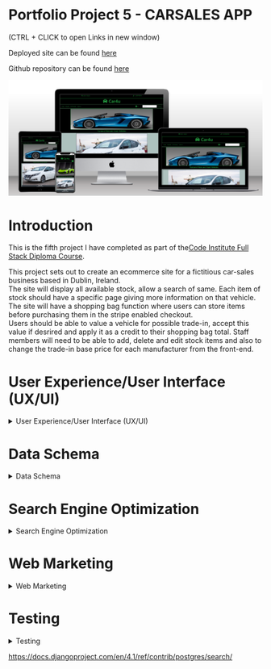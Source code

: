 # Portfolio Project 5 - CARSALES APP  
  
    
(CTRL + CLICK to open Links in new window)  

Deployed site can be found [here](https://github.com/bobshort4bobby4/PP5-v1/blob/main/media/readme_docs/css_tests/prefixedcssvalidationcheckout-pp5.png)  
  
Github repository can be found [here](https://github.com/bobshort4bobby4/PP5-v1)  
  
  
  
![site mock-up](https://github.com/bobshort4bobby4/PP5-v1/blob/main/media/mock-up-pp5.png)  
  
  
  
# **Introduction**

This is the fifth project I have completed as part of the[Code Institute Full Stack Diploma Course](https://codeinstitute.net).  
  
This project sets out to create an ecommerce site for a fictitious car-sales business based in Dublin, Ireland.  
The site will display all available stock, allow a search of same.  Each item of stock should have a specific page giving more information on that vehicle.  
The site will have a shopping bag function where users can store items before purchasing them in the stripe enabled checkout.  
Users should be able to value a vehicle  for possible trade-in, accept this value if desrired and apply it as a credit to their shopping bag total.
Staff members will need to be able to add, delete and edit stock items and also to change the trade-in base price for each manufacturer from the front-end.




# User Experience/User Interface (UX/UI)

<details>  
            
<summary>User Experience/User Interface (UX/UI)</summary>    
  
  
  
   
  
The AGILE methodology for project development will be used to produce this project, this method involves continual collaboration between all parties and improvements   at every stage. It helps to ensure good quality products are produced within time and financial constraints.
  
   ### User Stories    
     
   #### Casual Visitor Goals
   As a Casual Visitor I want:
   - [#1](https://github.com/bobshort4bobby4/PP5-v1/issues/1) to be easily able to ascertain information on the business and it's locality, to aid my purchasing decision.
   - [#2](https://github.com/bobshort4bobby4/PP5-v1/issues/2) to be able to easily browse and search stock and access data on each item of stock, to aid my purchasing decision.
   - [#3](https://github.com/bobshort4bobby4/PP5-v1/issues/3) to navigate easily around the site, to avoid frustration whilst using the site and to engender positive emotions towards the business.
   - [#4](https://github.com/bobshort4bobby4/PP5-v1/issues/4) to have any incorrect input rejected and the error explained clearly and quickly, so I do not have any frustrating emotions using the site. 
   - [#5](https://github.com/bobshort4bobby4/PP5-v1/issues/5) site to be responsive, to provide a positive user experience.
   - [#6](https://github.com/bobshort4bobby4/PP5-v1/issues/6) to be able to value any vehicle as a trade-in, to aid my purchasing decision.  
     
       
   #### Customer Goals
   As a Customer I want:
   - [#7](https://github.com/bobshort4bobby4/PP5-v1/issues/7) to easily add a vehicle to my order to make the purchasing process efficient.
   - [#8](https://github.com/bobshort4bobby4/PP5-v1/issues/8) to easily trade-in a vehicle, to make the purchasing process efficient.
   - [#9](https://github.com/bobshort4bobby4/PP5-v1/issues/9) to easily pay for my order, to make the purchasing process efficient.
   - [#10](https://github.com/bobshort4bobby4/PP5-v1/issues/10) to securely pay for my order, to engender trust in the site.
   - [#11](https://github.com/bobshort4bobby4/PP5-v1/issues/11) to be able to create a user account, to track my interaction with the site.
   - [#12](https://github.com/bobshort4bobby4/PP5-v1/issues/12) to be able to manage my user profile, to make site use easy.
   - [#13](https://github.com/bobshort4bobby4/PP5-v1/issues/13) to review my profile details and order details, to engender trust and provide as transparent process as possible.
   - [#14](https://github.com/bobshort4bobby4/PP5-v1/issues/14) to have all orders confirmed by email, to engender trust and provide as transparent process as possible.
   
   
   #### Site Owner Goals
   As a Site Owner I want:
   - [#15](https://github.com/bobshort4bobby4/PP5-v1/issues/15) to provide an easy to use website in order to drive sales and increase profits.
   - [#16](https://github.com/bobshort4bobby4/PP5-v1/issues/16) to engage potential customers and ensure they return to the site in the future, to drive sales and increase profits.
   - [#17](https://github.com/bobshort4bobby4/PP5-v1/issues/17) to use the site as a marketing tool, to drive sales and increase profits.
   - [#18](https://github.com/bobshort4bobby4/PP5-v1/issues/18) to enable staff members to perform certain admin tasks from the frontend, to efficiently run the site.
   
   ### EPICS
   
   Using the user stories as a frame of reference the following Epics were formulated;
  
  - Epic 01 implement basic html and django structure.
  - Epic 02 implement user registration and login.
  - Epic 03 implement stock display and search system.
  - Epic 04 implement order system.
  - Epic 05 implement purchase system using Stripe.
  - Epic 06 implement User profile system.
  - Epic 07 implement Seo and web-marketing.
  - Epic 08 implement staff admin functions.
  - Epic 09 implement trade-in function.
  
   
  The user stories were prioritised using the MoSCoW technique and the Kanban Board feature built-in to Github will be used as an information radiator.
  The user stories were broken down into tasks and these were listed under their respective issue in the initial Kanban Board.  
  The acceptance criteria for each user story are listed in each issue in the github project board.
  Care was taken to ensure should-have prioritised user stories are not greater than 60% of the total.  
    
  An image of the first issue is shown below for illustrative purposes.  
    
   ![issue 1 ](https://github.com/bobshort4bobby4/PP5-v1/blob/main/media/readme_docs/issue1-pp5.png)
    
      
  ### Table Showing User Story Allocation to Epics  
  
    
   |                                           User  story                                                                              | Epic     |
   |------------------------------------------------------------------------------------------------------------------------------------|----------|
   | to be easily able to ascertain information on the business                                                                         |  01      |
   | to be able to easily browse and search stock                                                                                       |  03      |
   | to navigate easily around the site                                                                                                 |  01      |
   | to have any incorrect input rejected and the error explained clearly                                                               |  01      |
   | site to be responsive                                                                                                              |  01      |
   | to be able to value any vehicle as a trade-in                                                                                      |  09      |
   | to easily add a vehicle to my order                                                                                                |  04      |
   | to easily trade-in a vehicle                                                                                                       |  09      |
   | to easily pay for my order                                                                                                         |  05      |
   | to securely pay for my order                                                                                                       |  05      |
   | to be able to create a user account                                                                                                |  02      |
   | to be able to manage my user profile                                                                                               |  06      |
   | to review my profile details and order details                                                                                     |  06      |
   | to have all orders confirmed by email                                                                                              |  05      |
   | to provide an easy to use website                                                                                                  |  01      |
   | to engage potential customers                                                                                                      |  07      |
   | to use the site as a marketing tool                                                                                                |  07      |
   | to enable staff members to perform certain admin tasks from the frontend                                                           |  08      |
   
   
   ### WireFrames  
   
     
    
(CTRL + Click to open in new window) [link to wireframes pdf](https://github.com/bobshort4bobby4/PP5-v1/blob/main/media/readme_docs/wireframes/pp5-wireframes-correct.pdf)

A full set of wire frames for this Project was produced and can be viewed at the above link, A sample of them are shown below.  
    
 #### Home Page Wireframe
![home page wireframe](https://github.com/bobshort4bobby4/PP5-v1/blob/main/media/readme_docs/wireframes/pp5-Home.png)  
#### All Vehicles Page Wireframe 
![all vehicles page wireframe](https://github.com/bobshort4bobby4/PP5-v1/blob/main/media/readme_docs/wireframes/pp5-All%20Vehicles.png)  
#### Vehicle Detail Page Wireframe
![vehicle detail page wireframe](https://github.com/bobshort4bobby4/PP5-v1/blob/main/media/readme_docs/wireframes/pp5-Vehicle%20Detail.png)  
#### Adjust Base Price Page Wireframe
![adjust base price page wireframe](https://github.com/bobshort4bobby4/PP5-v1/blob/main/media/readme_docs/wireframes/pp5-Adjust%20Base%20Price.png)
  
    
### Images
  Images used in this project were obtained from a number of sources but principaly the [Pexels Website](https://www.pexels.com/).  
  All images are free to use.  
  
### Colours  
    
![](https://github.com/bobshort4bobby4/PP5-v1/blob/main/media/readme_docs/colours/coloursblackink-pp5.png)
  
</details>    
  
 # Data Schema
 
 <details>
            
 <summary> Data Schema</summary>  
            
[link to erd pdf](https://github.com/bobshort4bobby4/PP5-v1/blob/main/media/readme_docs/erd_pp5.pdf)  
            
![erd](https://github.com/bobshort4bobby4/PP5-v1/blob/main/media/readme_docs/erd_pp5.png)  

Note: As I review this erd, it seems to be redundant to have a separate relation for the fuel-type as there is only one field. It may prove uesful in a hypothethical future version of the software if other features such as fuel efficency or environmental impact of each fuel needed to be calculated for each vechicle.  

              
</details>



# Search Engine Optimization

<details>

<summary> Search Engine Optimization</summary>
  
    
    

Ensuring the site ranks highly on search engines results is vital to the success of  most ecommerce businesses. Seo is a low cost method of marketing and is very effective at directing potential customers to the site.

#### Keyword Research
  
 I considered what topics our potential users most care about and using these created a list of potential keywords as follows;
    
 carsales, value cars, used cars, cheap cars, trade-in, second-hand vehicles, local garage, local car sales, Motordealers, cardealers, car finance, quality used cars, quality second hand vehicles, hybrid used cars, used electric vehicles, best garage near me, guaranteed used vehicles, guaranteed cars.  
   
The 10  best of these were selected based on relevance, authority and volume to the following short-tail and longtail phrases. the website wordtracker was used in this selection process

- used cars dublin
- used cars Ireland
- cars for sale
- second hand cars
- best place to buy used cars near me
- best place to buy new cars near me
- car dealers near me
- cheap used cars near me
- used hybrid cars
- used electric vehicles  
  
    
The next step in SEO optimisation was to include as many as possible of the keywords into the text of the website. This was done to ensure the language was still relevant and natural. Keywords placed in semantic elements were given higher priority as search engines give these elements greater weight.  

As resources allow it is planned to add articles and blog entries which will enhance the websites authority on our area of business, this should boost our ranking further.  A website that displays authority, expertise and trustworthiness will rank highly in search engine results, this metric is more important now that pure keyword matching. Relevant articles should also reduce bounce rate and increase session time.

The alt text for all the images on the stock page was changed to give each car a description of its make and model and a used or new classification.    

The social links were given the rel="noopener" attribute to ensure their content was ignored by search engines.    

A link to SIMI (Motor-Dealers representation body)  was provided to further boost rankings.  

The meta data tags were created in the html head.    

A sitemap.xml file was created using the xml-sitemaps.com website and placed in the root directory of the project.  The sitemap file helps search engines to access and analyse the website. It has not been registered with Google as per requirements for this project.  
  
A robots.txt file was created and saved in the root directory. This file specifies which search engines are allowed to crawl the site and which parts should be accessible.  
  
A link is provided to the websites privacy policy to aid transparency and build trust with users.  
The privacy policy was generated using [privacypolicygenerator.info](https://www.privacypolicygenerator.info/)
  




</details>


# Web Marketing

<details>

<summary>Web Marketing</summary>  
  
  
The site is a business to customer model. It will sell new and used vehicles directly to the end-user.  

It is planned that the main methods of marketing the business will be through SEO, via  organic social media marketing, principally Facebook and a weekly email newsletter.  

The reasons these methods were choosen was largely due to budget constraints.
Whilst there is plenty of scope for content marketing such as articles/guides to buying vehicles, maintainance tips,  weekly video's of new stock, a valuer for trade-in vehicles (api), there are insufficent resources available currently to implement all of these.    
  
Similar websites serving the same market will be looked at and features that are considered to work well will be implemented as a first step.  

Paid adds for social media sites and search engines were not considered at this stage due to the cost/value.  

The Facebook page is linked from the site and is also shown below. The Mailchimp app is used to facilitate the newsletter.


![facebookscreenshot top](https://github.com/bobshort4bobby4/PP5-v1/blob/main/media/images/facebook-top-pp5.png)
![facebookscreen shot middle](https://github.com/bobshort4bobby4/PP5-v1/blob/main/media/images/facebook-middle-pp5.png)
![facebookscreenshot bottom](https://github.com/bobshort4bobby4/PP5-v1/blob/main/media/images/facebook-bottom-pp5.png)



</details>


    
    

# Testing

<details>

<summary> Testing</summary>

 ### WAVE Acccessibility Tests  
 
  All pages of the app were tested using the WAVE Accessibility testing app.  
  ALL errors and contrast errors were resolved.  
  
  A sample of results is shown below.  
  
  Images of all page test can be found here  
  [https://github.com/bobshort4bobby4/PP5-v1/tree/main/media/readme_docs/wave_tests](https://github.com/bobshort4bobby4/PP5-v1/tree/main/media/readme_docs/wave_tests)  
  
    
   ![summary of WAVE results](https://github.com/bobshort4bobby4/PP5-v1/blob/main/media/readme_docs/wave_tests/wavesummary-pp5.png)
  
  
    
      
        
        
  ### HTML Validation.
  
  The Nu HTML checker was used to validate all project html.
  All errors were cleared
  
  Image of home page result is shown below along with links to other result images.  
    
   
 ![html checker result home page](https://github.com/bobshort4bobby4/PP5-v1/blob/main/media/readme_docs/html_tests/htmlhome_deployed-pp5.png)  
   
 (CLICK + CTRL to open in new tab)  
 [HTML Checker result stock page](https://github.com/bobshort4bobby4/PP5-v1/blob/main/media/readme_docs/html_tests/stockhtmlvalidation-pp5.png)  
 [HTML Checker result addstock page](https://github.com/bobshort4bobby4/PP5-v1/blob/main/media/readme_docs/html_tests/addstockhtmlvalid-pp5.png)  
 [HTML Checker result adjust price page](https://github.com/bobshort4bobby4/PP5-v1/blob/main/media/readme_docs/html_tests/adjustpricehtmlvalid-pp5.png)  
 [HTML Checker result bag page](https://github.com/bobshort4bobby4/PP5-v1/blob/main/media/readme_docs/html_tests/baghtmlvalidation-pp5.png)  
 [HTML Checker result checkout page](https://github.com/bobshort4bobby4/PP5-v1/blob/main/media/readme_docs/html_tests/checkouthtmlvalidation-pp5.png)  
 [HTML Checker result profile page](https://github.com/bobshort4bobby4/PP5-v1/blob/main/media/readme_docs/html_tests/profilevalidationhtml-pp5.png)  
 [HTML Checker result checkout success page](https://github.com/bobshort4bobby4/PP5-v1/blob/main/media/readme_docs/html_tests/checkoutsuccesshtmlvalidation-pp5.png)  
 [HTML Checker result tradein page](https://github.com/bobshort4bobby4/PP5-v1/blob/main/media/readme_docs/html_tests/profilevalidationhtml-pp5.png)  
 
   
   
 ### Lighthouse Testing  
   
     
All pages were tested using the Lighthouse app built into the Google Chrome web-browser.  

The result for the home page is shown and links to the results from the other pages are given below.  
  
![Lighthouse home page result](https://github.com/bobshort4bobby4/PP5-v1/blob/main/media/readme_docs/lighthouse_tests/lighthousehome-pp5.png)  
  
(CLICK + CTRL to open in new tab)   
 
[Lighthouse Stock page result](https://github.com/bobshort4bobby4/PP5-v1/blob/main/media/readme_docs/lighthouse_tests/lighthousestock-pp5.png)  
[Lighthouse AddStock page result](https://github.com/bobshort4bobby4/PP5-v1/blob/main/media/readme_docs/lighthouse_tests/lighthouseaddstock-pp5.png)  
[Lighthouse Adjustprice page result](https://github.com/bobshort4bobby4/PP5-v1/blob/main/media/readme_docs/lighthouse_tests/lighthouseadjustprice-pp5.png)  
[Lighthouse BAG page result](https://github.com/bobshort4bobby4/PP5-v1/blob/main/media/readme_docs/lighthouse_tests/lighthousebag-pp5.png)  
[Lighthouse Checkout page result](https://github.com/bobshort4bobby4/PP5-v1/blob/main/media/readme_docs/lighthouse_tests/lighthousecheckout-pp5.png)  
[Lighthouse Orderhistory page result](https://github.com/bobshort4bobby4/PP5-v1/blob/main/media/readme_docs/lighthouse_tests/lighthouseorderhistory-pp5.png)  
[Lighthouse Profile page result](https://github.com/bobshort4bobby4/PP5-v1/blob/main/media/readme_docs/lighthouse_tests/lighthouseprofile-pp5.png)  
[Lighthouse Stockdetail page result](https://github.com/bobshort4bobby4/PP5-v1/blob/main/media/readme_docs/lighthouse_tests/lighthousestockdetail-pp5.png)  
  
  
  
### CSS Testing  
  
    
The w3s app for validating (jigsaw) was used used to test the css files used in the application.  
Results are shown below.  All errors were cleared.  
  
 ![Main css test result](https://github.com/bobshort4bobby4/PP5-v1/blob/main/media/readme_docs/css_tests/prefixedcssvalidationmain-pp5.png) 
 ![Checkout test result](https://github.com/bobshort4bobby4/PP5-v1/blob/main/media/readme_docs/css_tests/prefixedcssvalidationcheckout-pp5.png)  
 
 

  


 ### Responsive Testing
  
  The website was tested for responsiveness using the built-in tool in the Google Chrome browser. As I worked through each breakpoint I fixed any display issues I encountered.  
  A set of images of the homepage at each breakpoint is shown.  
   
  #### 320px home page
  ![320px-home](https://github.com/bobshort4bobby4/PP5-v1/blob/main/media/readme_docs/pp5-home-320px.png)
  
  #### 375px home page
  ![375px-home](https://github.com/bobshort4bobby4/PP5-v1/blob/main/media/readme_docs/pp5-home-375px.png)
  
  #### 425px home page
  ![425px-home](https://github.com/bobshort4bobby4/PP5-v1/blob/main/media/readme_docs/ppp5-home-425px.png)
  
  #### 768px home page
  ![768-home](https://github.com/bobshort4bobby4/PP5-v1/blob/main/media/readme_docs/pp5-home-768px.png)
  
  #### 1024px home page
  ![1024-home](https://github.com/bobshort4bobby4/PP5-v1/blob/main/media/readme_docs/pp5-home-1024px.png)
  
  #### 1440px home page
  ![1440-home](https://github.com/bobshort4bobby4/PP5-v1/blob/main/media/readme_docs/pp5-home-1440px.png)
  
  #### 2000px home page
  ![2000-home](https://github.com/bobshort4bobby4/PP5-v1/blob/main/media/readme_docs/pp5-home-2000px.png)
            
  #### Table showing responiveness testing.
    
  ![responsive test results](https://github.com/bobshort4bobby4/PP5-v1/blob/main/media/readme_docs/responsivetests-pp5.png)
  
  [link to responsive tests pdf](https://github.com/bobshort4bobby4/PP5-v1/blob/main/media/readme_docs/responsive-pp5.pdf)
              
  ### Manual Testing of User Inputs and Functions.  
         
  I systematically tested all user inputs and functionality in the website to compare feedback/results against expected results.
  Any unexpected output/outcomes were fixed.  
         
            
  (CTRL + Click to open in new tab) [Manual Testing pdf](https://github.com/bobshort4bobby4/PP5-v1/blob/main/media/readme_docs/manual_tests/Manual%20Testing%20pp5%20-%20Sheet1.pdf)
              
              
 ![manual test image](https://github.com/bobshort4bobby4/PP5-v1/blob/main/media/readme_docs/manual_tests/manual1-6.png)
 ![manual test image](https://github.com/bobshort4bobby4/PP5-v1/blob/main/media/readme_docs/manual_tests/manual7-14.png)
 ![manual test image](https://github.com/bobshort4bobby4/PP5-v1/blob/main/media/readme_docs/manual_tests/manual15-24.png)
 ![manual test image](https://github.com/bobshort4bobby4/PP5-v1/blob/main/media/readme_docs/manual_tests/manual25-29.png)
 ![manual test image](https://github.com/bobshort4bobby4/PP5-v1/blob/main/media/readme_docs/manual_tests/manual30-35.png)
 ![manual test image](https://github.com/bobshort4bobby4/PP5-v1/blob/main/media/readme_docs/manual_tests/manual36-46.png)
 ![manual test image](https://github.com/bobshort4bobby4/PP5-v1/blob/main/media/readme_docs/manual_tests/manual47-55.png)
 ![manual test image](https://github.com/bobshort4bobby4/PP5-v1/blob/main/media/readme_docs/manual_tests/manual56-62.png)
            
  
</details>






https://docs.djangoproject.com/en/4.1/ref/contrib/postgres/search/
